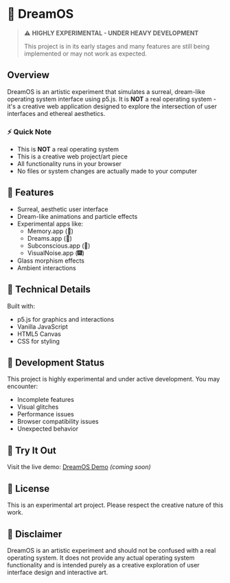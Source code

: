 # 🌸 DreamOS

> ⚠️ **HIGHLY EXPERIMENTAL - UNDER HEAVY DEVELOPMENT**
>
> This project is in its early stages and many features are still being implemented or may not work as expected.

## Overview

DreamOS is an artistic experiment that simulates a surreal, dream-like operating system interface using p5.js. It is **NOT** a real operating system - it's a creative web application designed to explore the intersection of user interfaces and ethereal aesthetics.

### ⚡ Quick Note

- This is **NOT** a real operating system
- This is a creative web project/art piece
- All functionality runs in your browser
- No files or system changes are actually made to your computer

## 🌟 Features

- Surreal, aesthetic user interface
- Dream-like animations and particle effects
- Experimental apps like:
  - Memory.app (💭)
  - Dreams.app (🌙)
  - Subconscious.app (🌌)
  - VisualNoise.app (🎆)
- Glass morphism effects
- Ambient interactions

## 🎨 Technical Details

Built with:
- p5.js for graphics and interactions
- Vanilla JavaScript
- HTML5 Canvas
- CSS for styling

## 🚧 Development Status

This project is highly experimental and under active development. You may encounter:
- Incomplete features
- Visual glitches
- Performance issues
- Browser compatibility issues
- Unexpected behavior

## 🌈 Try It Out

Visit the live demo: [DreamOS Demo](https://dream-os.vercel.app) *(coming soon)*

## 📝 License

This is an experimental art project. Please respect the creative nature of this work.

## 🎯 Disclaimer

DreamOS is an artistic experiment and should not be confused with a real operating system. It does not provide any actual operating system functionality and is intended purely as a creative exploration of user interface design and interactive art. 